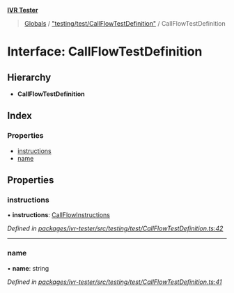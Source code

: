 **[IVR Tester](../README.md)**

> [Globals](../README.md) / ["testing/test/CallFlowTestDefinition"](../modules/_testing_test_callflowtestdefinition_.md) / CallFlowTestDefinition

# Interface: CallFlowTestDefinition

## Hierarchy

* **CallFlowTestDefinition**

## Index

### Properties

* [instructions](_testing_test_callflowtestdefinition_.callflowtestdefinition.md#instructions)
* [name](_testing_test_callflowtestdefinition_.callflowtestdefinition.md#name)

## Properties

### instructions

•  **instructions**: [CallFlowInstructions](_testing_test_callflowtestdefinition_.callflowinstructions.md)

*Defined in [packages/ivr-tester/src/testing/test/CallFlowTestDefinition.ts:42](https://github.com/SketchingDev/ivr-tester/blob/8e79354/packages/ivr-tester/src/testing/test/CallFlowTestDefinition.ts#L42)*

___

### name

•  **name**: string

*Defined in [packages/ivr-tester/src/testing/test/CallFlowTestDefinition.ts:41](https://github.com/SketchingDev/ivr-tester/blob/8e79354/packages/ivr-tester/src/testing/test/CallFlowTestDefinition.ts#L41)*
